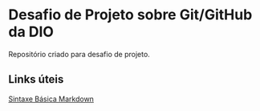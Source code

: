 # Desafio de Projeto sobre Git/GitHub da DIO
Repositório criado para desafio de projeto.

## Links úteis 
[Sintaxe Básica Markdown](https://www.markdownguide.org/basic-syntax/)
